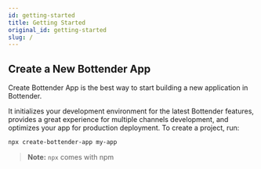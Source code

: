 ```yaml
---
id: getting-started
title: Getting Started
original_id: getting-started
slug: /
---
```


## Create a New Bottender App

Create Bottender App is the best way to start building a new application in Bottender.

It initializes your development environment for the latest Bottender features, provides a great experience for multiple channels development, and optimizes your app for production deployment. To create a project, run:

```sh
npx create-bottender-app my-app
```

> **Note:** `npx` comes with npm
